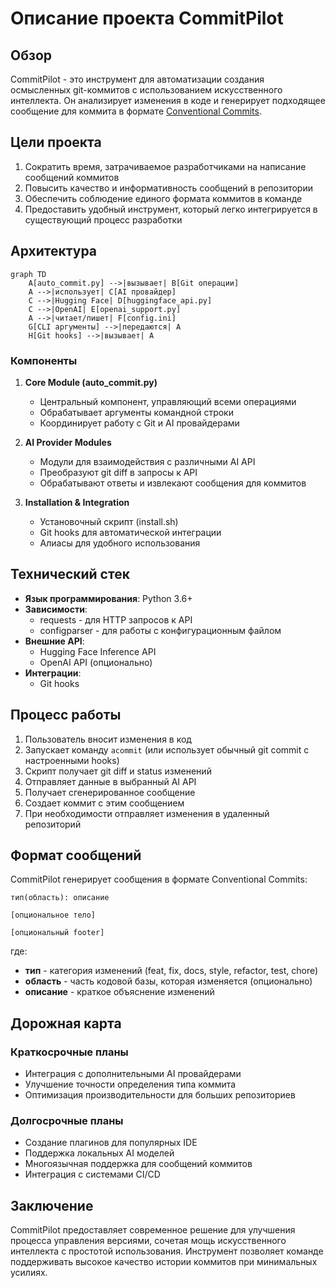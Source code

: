 # Описание проекта CommitPilot

## Обзор

CommitPilot - это инструмент для автоматизации создания осмысленных git-коммитов с использованием искусственного интеллекта. Он анализирует изменения в коде и генерирует подходящее сообщение для коммита в формате [Conventional Commits](https://www.conventionalcommits.org/).

## Цели проекта

1. Сократить время, затрачиваемое разработчиками на написание сообщений коммитов
2. Повысить качество и информативность сообщений в репозитории
3. Обеспечить соблюдение единого формата коммитов в команде
4. Предоставить удобный инструмент, который легко интегрируется в существующий процесс разработки

## Архитектура

```mermaid
graph TD
    A[auto_commit.py] -->|вызывает| B[Git операции]
    A -->|использует| C[AI провайдер]
    C -->|Hugging Face| D[huggingface_api.py]
    C -->|OpenAI| E[openai_support.py]
    A -->|читает/пишет| F[config.ini]
    G[CLI аргументы] -->|передаются| A
    H[Git hooks] -->|вызывает| A
```

### Компоненты

1. **Core Module (auto_commit.py)**

    - Центральный компонент, управляющий всеми операциями
    - Обрабатывает аргументы командной строки
    - Координирует работу с Git и AI провайдерами

2. **AI Provider Modules**

    - Модули для взаимодействия с различными AI API
    - Преобразуют git diff в запросы к API
    - Обрабатывают ответы и извлекают сообщения для коммитов

3. **Installation & Integration**
    - Установочный скрипт (install.sh)
    - Git hooks для автоматической интеграции
    - Алиасы для удобного использования

## Технический стек

-   **Язык программирования**: Python 3.6+
-   **Зависимости**:
    -   requests - для HTTP запросов к API
    -   configparser - для работы с конфигурационным файлом
-   **Внешние API**:
    -   Hugging Face Inference API
    -   OpenAI API (опционально)
-   **Интеграции**:
    -   Git hooks

## Процесс работы

1. Пользователь вносит изменения в код
2. Запускает команду `acommit` (или использует обычный git commit с настроенными hooks)
3. Скрипт получает git diff и status изменений
4. Отправляет данные в выбранный AI API
5. Получает сгенерированное сообщение
6. Создает коммит с этим сообщением
7. При необходимости отправляет изменения в удаленный репозиторий

## Формат сообщений

CommitPilot генерирует сообщения в формате Conventional Commits:

```
тип(область): описание

[опциональное тело]

[опциональный footer]
```

где:

-   **тип** - категория изменений (feat, fix, docs, style, refactor, test, chore)
-   **область** - часть кодовой базы, которая изменяется (опционально)
-   **описание** - краткое объяснение изменений

## Дорожная карта

### Краткосрочные планы

-   Интеграция с дополнительными AI провайдерами
-   Улучшение точности определения типа коммита
-   Оптимизация производительности для больших репозиториев

### Долгосрочные планы

-   Создание плагинов для популярных IDE
-   Поддержка локальных AI моделей
-   Многоязычная поддержка для сообщений коммитов
-   Интеграция с системами CI/CD

## Заключение

CommitPilot предоставляет современное решение для улучшения процесса управления версиями, сочетая мощь искусственного интеллекта с простотой использования. Инструмент позволяет команде поддерживать высокое качество истории коммитов при минимальных усилиях.
